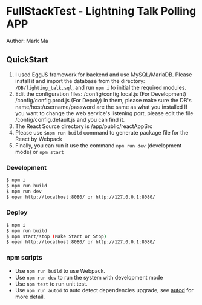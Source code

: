 # FullStackTest - Lightning Talk Polling APP
Author: Mark Ma

## QuickStart
1. I used EggJS framework for backend and use MySQL/MariaDB. Please install it and import the database from the directory: `/DB/lighting_talk.sql`, and run `npm i` to initial the required modules.
2. Edit the configuration files:
    /config/config.local.js (For Development)
	/config/config.prod.js (For Depoly)
	In them, please make sure the DB's name/host/username/password are the same as what you installed
	If you want to change the web service's listening port, please edit the file /config/config.default.js and you can find it.
3. The React Source directory is /app/public/reactAppSrc
4. Please use `$npm run build` command to generate package file for the React by Webpack 
5. Finally, you can run it use the command  `npm run dev` (development mode) or `npm start`

### Development

```bash
$ npm i
$ npm run build
$ npm run dev
$ open http://localhost:8080/ or http://127.0.0.1:8080/
```

### Deploy

```bash
$ npm i
$ npm run build
$ npm start/stop (Make Start or Stop)
$ open http://localhost:8080/ or http://127.0.0.1:8080/
```

### npm scripts

- Use `npm run build` to use Webpack.
- Use `npm run dev` to run the system with development mode
- Use `npm test` to run unit test.
- Use `npm run autod` to auto detect dependencies upgrade, see [autod](https://www.npmjs.com/package/autod) for more detail.

